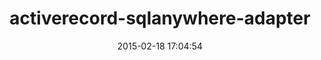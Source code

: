 ---
layout: post
title:  "activerecord-sqlanywhere-adapter"
repo:   "sqlanywhere/activerecord-sqlanywhere-adapter"
date:   2015-02-18 17:04:54
gemurl: http://sqlanywhere.rubyforge.org
---